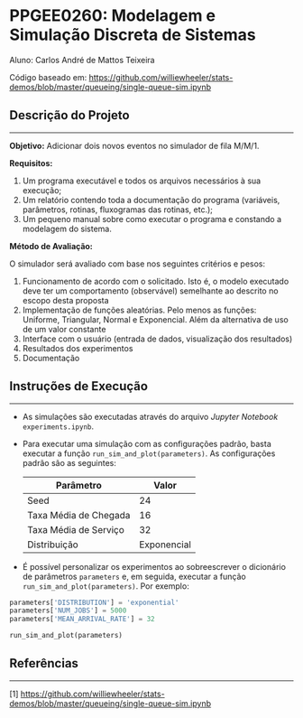 # PPGEE0260: Modelagem e Simulação Discreta de Sistemas

Aluno: Carlos André de Mattos Teixeira

Código baseado em: https://github.com/williewheeler/stats-demos/blob/master/queueing/single-queue-sim.ipynb 

## Descrição do Projeto
---
**Objetivo:** Adicionar dois novos eventos no simulador de fila M/M/1.

**Requisitos:**

1. Um programa executável e todos os arquivos necessários à sua execução;
2. Um relatório contendo toda a documentação do programa (variáveis, parâmetros, rotinas, fluxogramas das rotinas, etc.);
3. Um pequeno manual sobre como executar o programa e constando a modelagem do sistema.

**Método de Avaliação:**

O simulador será avaliado com base nos seguintes critérios e pesos:

1. Funcionamento de acordo com o solicitado. Isto é, o modelo executado deve ter um comportamento (observável) semelhante ao descrito no escopo desta proposta
2. Implementação de funções aleatórias. Pelo menos as funções: Uniforme, Triangular, Normal e Exponencial. Além da alternativa de uso de um valor constante
3. Interface com o usuário (entrada de dados, visualização dos resultados)
4. Resultados dos experimentos
5. Documentação


## Instruções de Execução
---

- As simulações são executadas através do arquivo *Jupyter Notebook* `experiments.ipynb`.
- Para executar uma simulação com as configurações padrão, basta executar a função `run_sim_and_plot(parameters)`. As configurações padrão são as seguintes:
  
  | Parâmetro                | Valor       |
  |--------------------------|-------------|
  | Seed                     | 24          |
  | Taxa Média de Chegada    | 16          |
  | Taxa Média de Serviço    | 32          |
  | Distribuição             | Exponencial |

- É possível personalizar os experimentos ao sobreescrever o dicionário de parâmetros `parameters` e, em seguida, executar a função `run_sim_and_plot(parameters)`. Por exemplo:

```python
parameters['DISTRIBUTION'] = 'exponential'
parameters['NUM_JOBS'] = 5000
parameters['MEAN_ARRIVAL_RATE'] = 32

run_sim_and_plot(parameters)
```

## Referências
---

[1] https://github.com/williewheeler/stats-demos/blob/master/queueing/single-queue-sim.ipynb 
